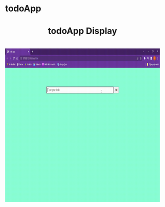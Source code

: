 # todoApp
<h1 align="center"> todoApp Display <h1/>
<p> <img align="center" src="https://github.com/Hakan-indp/todoApp/blob/main/todoApp.gif" width="800" height="500"/> <p/>
